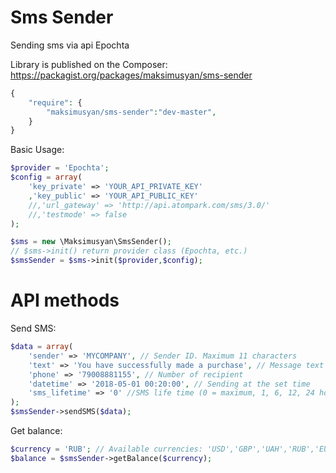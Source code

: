 Sms Sender
========
Sending sms via api Epochta

Library is published on the Composer: https://packagist.org/packages/maksimusyan/sms-sender
```php
{
    "require": {
        "maksimusyan/sms-sender":"dev-master",
    }
}
```

Basic Usage:

```php
$provider = 'Epochta';
$config = array(
    'key_private' => 'YOUR_API_PRIVATE_KEY'
    ,'key_public' => 'YOUR_API_PUBLIC_KEY'
    //,'url_gateway' => 'http://api.atompark.com/sms/3.0/'
    //,'testmode' => false
);

$sms = new \Maksimusyan\SmsSender();
// $sms->init() return provider class (Epochta, etc.)
$smsSender = $sms->init($provider,$config);
```

API methods
======

Send SMS:

```php
$data = array(
    'sender' => 'MYCOMPANY', // Sender ID. Maximum 11 characters
    'text' => 'You have successfully made a purchase', // Message text 
    'phone' => '79008881155', // Number of recipient
    'datetime' => '2018-05-01 00:20:00', // Sending at the set time
    'sms_lifetime' => '0' //SMS life time (0 = maximum, 1, 6, 12, 24 hour)
);
$smsSender->sendSMS($data);
```

Get balance:

```php
$currency = 'RUB'; // Available currencies: 'USD','GBP','UAH','RUB','EUR'
$balance = $smsSender->getBalance($currency);
```
#